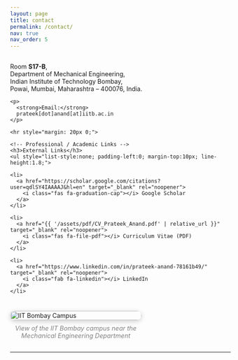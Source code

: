 ```yaml
---
layout: page
title: contact
permalink: /contact/
nav: true
nav_order: 5
---
```


<div style="display: flex; flex-wrap: wrap; gap: 24px; margin-top: 16px; align-items: flex-start;">

  <!-- Left column: text -->
  <div style="flex: 1 1 55%; min-width: 260px;">
    <p>
      Room <strong>S17-B</strong>,<br>
      Department of Mechanical Engineering,<br>
      Indian Institute of Technology Bombay,<br>
      Powai, Mumbai, Maharashtra – 400076, India.
    </p>

    <p>
      <strong>Email:</strong>
      prateek[dot]anand[at]iitb.ac.in
    </p>
    
    <hr style="margin: 20px 0;">

    <!-- Professional / Academic Links -->
    <h3>External Links</h3>
    <ul style="list-style:none; padding-left:0; margin-top:10px; line-height:1.8;">

    <li>
      <a href="https://scholar.google.com/citations?user=qdlSY4IAAAAJ&hl=en" target="_blank" rel="noopener">
        <i class="fas fa-graduation-cap"></i> Google Scholar
      </a>
    </li>

    <li>
      <a href="{{ '/assets/pdf/CV_Prateek_Anand.pdf' | relative_url }}" target="_blank" rel="noopener">
        <i class="fas fa-file-pdf"></i> Curriculum Vitae (PDF)
      </a>
    </li>

    <li>
      <a href="https://www.linkedin.com/in/prateek-anand-78161b49/" target="_blank" rel="noopener">
        <i class="fab fa-linkedin"></i> LinkedIn
      </a>
    </li>
  </ul>
    
  </div>

  <!-- Right column: larger campus image -->
  <div style="flex: 0 0 50%; min-width: 300px; max-width: 650px;">
    <img src="/assets/img/Campus_pic.jpg"
         alt="IIT Bombay Campus"
         loading="lazy"
         style="width:100%; height:auto; border-radius:14px; box-shadow:0 3px 12px rgba(0,0,0,0.2);">
    <p style="text-align:center; font-style:italic; font-size:0.9rem; color:gray; margin-top:10px;">
      View of the IIT Bombay campus near the Mechanical Engineering Department
    </p>
  </div>

</div>

---
